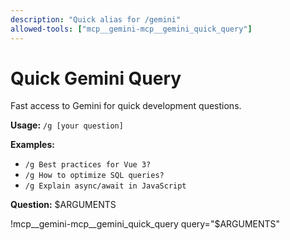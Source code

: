 ```yaml
---
description: "Quick alias for /gemini"
allowed-tools: ["mcp__gemini-mcp__gemini_quick_query"]
---
```


# Quick Gemini Query

Fast access to Gemini for quick development questions.

**Usage:** `/g [your question]`

**Examples:**
- `/g Best practices for Vue 3?`
- `/g How to optimize SQL queries?`
- `/g Explain async/await in JavaScript`

**Question:** $ARGUMENTS

!mcp__gemini-mcp__gemini_quick_query query="$ARGUMENTS"